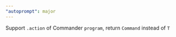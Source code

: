 ```yaml
---
"autoprompt": major
---
```


Support `.action` of Commander `program`, return `Command` instead of `T`
